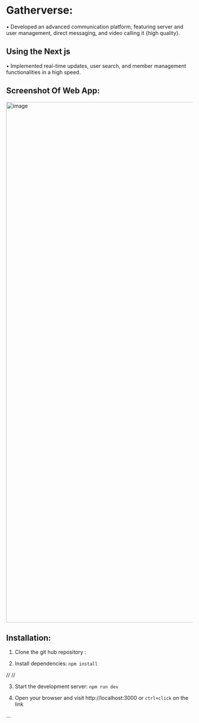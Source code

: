  # Gatherverse:



•  Developed an advanced communication platform, featuring server and user management, direct messaging, and video
calling it {high quality}.


## Using the Next js
 • Implemented real-time updates, user search, and member management functionalities in a high speed.


 

## Screenshot Of Web App:

  <img width="1408" alt="image" 
 src="https://utfs.io/f/mJvRnIkXEid5hKFM7btuSbW2FIKR9CTzktOLxgM7f5Gque3a">

 

  ## Installation:

 1. Clone the git hub repository :

 2. Install dependencies: `npm install`
  
  // //

 3. Start the development server: `npm run dev`

    
 4. Open your browser and visit http://localhost:3000 or `ctrl+click` on the link



    
...
